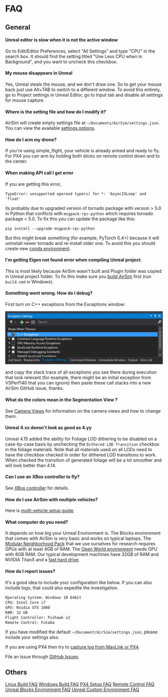 
# FAQ

## General
#### Unreal editor is slow when it is not the active window

Go to Edit/Editor Preferences, select "All Settings" and type "CPU" in the search box. 
It should find the setting titled "Use Less CPU when in Background", and you want to uncheck this checkbox.

#### My mouse disappears in Unreal

Yes, Unreal steals the mouse, and we don't draw one.  So to get your mouse back just use Alt+TAB to switch to a different window. To avoid this entirely, go to Project settings in Unreal Editor, go to Input tab and disable all settings for mouse capture.

#### Where is the setting file and how do I modify it?
AirSim will create empty settings file at `~/Documents/AirSim/settings.json`. You can view the available [settings options](settings.md). 

#### How do I arm my drone?
If you're using simple_flight, your vehicle is already armed and ready to fly. For PX4 you can arm by holding both sticks on remote control down and to the center.

#### When making API call I get error
If you are getting this error,
```
TypeError: unsupported operand type(s) for *: 'AsyncIOLoop' and 'float'
```
its probably due to upgraded version of tornado package with version > 5.0 in Python that conflicts with `msgpack-rpc-python` which requires tornado package < 5.0. To fix this you can update the package like this:
```
pip install --upgrade msgpack-rpc-python
```
But this might break something (for example, PyTorch 0.4+) because it will uninstall newer tornado and re-install older one. To avoid this you should create new [conda environment](https://conda.io/docs/user-guide/tasks/manage-environments.html).

#### I'm getting Eigen not found error when compiling Unreal project.
This is most likely because AirSim wasn't built and Plugin folder was copied in Unreal project folder. To fix this make sure you [build AirSim](build_windows.md) first (run `build.cmd` in Windows).

#### Something went wrong. How do I debug?

First turn on C++ exceptions from the Exceptions window:

![exceptions](images/exceptions.png)

and copy the stack trace of all exceptions you see there during execution that look relevant (for example, there might be an initial exception from VSPerf140 that you can ignore) then paste these call stacks into a new AirSim GitHub issue, thanks.

#### What do the colors mean in the Segmentation View ?

See [Camera Views](camera_views.md) for information on the camera views and how to change them.

#### Unreal 4.xx doesn't look as good as 4.yy

Unreal 4.15 added the ability for Foliage LOD dithering to be disabled on a case-by-case basis by unchecking the `Dithered LOD Transition` checkbox in the foliage materials. Note that all materials used on all LODs need to have the checkbox checked in order for dithered LOD transitions to work.  When checked the transition of generated foliage will be a lot smoother and will look better than 4.14.

#### Can I use an XBox controller to fly?
See [XBox controller](xbox_controller.md) for details.

#### How do I use AirSim with multiple vehicles?
Here is [multi-vehicle setup guide](multi_vehicle.md).

#### What computer do you need?
It depends on how big your Unreal Environment is. The Blocks environment that comes with AirSim is very basic and works on typical laptops. The [Modular Neighborhood Pack](https://www.unrealengine.com/marketplace/modular-neighborhood-pack) that we use ourselves for research requires GPUs with at least 4GB of RAM. The [Open World environment](https://www.unrealengine.com/marketplace/open-world-demo-collection) needs GPU with 8GB RAM. Our typical development machines have 32GB of RAM and NVIDIA TitanX and a [fast hard drive](hard_drive.md).

#### How do I report issues?
It's a good idea to include your configuration like below. If you can also include logs, that could also expedite the investigation.

````
Operating System: Windows 10 64bit
CPU: Intel Core i7
GPU: Nvidia GTX 1080
RAM: 32 GB
Flight Controller: Pixhawk v2
Remote Control: Futaba
````

If you have modified the default `~/Document/AirSim/settings.json`, please include your
settings also.

If you are using PX4 then try to [capture log from MavLink or PX4](px4_logging.md).

File an issue through [GitHub Issues](https://github.com/microsoft/airsim/issues).

## Others

[Linux Build FAQ](build_linux.md#faq)
[Windows Build FAQ](build_windows.md#faq)
[PX4 Setup FAQ](px4_setup.md#faq)
[Remote Control FAQ](remote_control.md#faq)
[Unreal Blocks Environment FAQ](remote_control.md#faq)
[Unreal Custom Environment FAQ](remote_control.md#faq)
